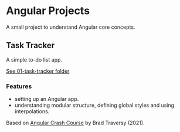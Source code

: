 # Angular Projects

A small project to understand Angular core concepts.

## Task Tracker

A simple to-do list app.

[See 01-task-tracker folder](https://github.com/solygambas/angular-projects/tree/main/01-task-tracker)

<!-- <p align="center">
    <a href="https://github.com/solygambas/angular-projects/tree/main/01-task-tracker">
        <img src="01-task-tracker/screenshot.png">
    </a>
</p> -->

### Features

- setting up an Angular app.
- understanding modular structure, defining global styles and using interpolations.

Based on [Angular Crash Course](https://www.youtube.com/watch?v=3dHNOWTI7H8) by Brad Traversy (2021).
